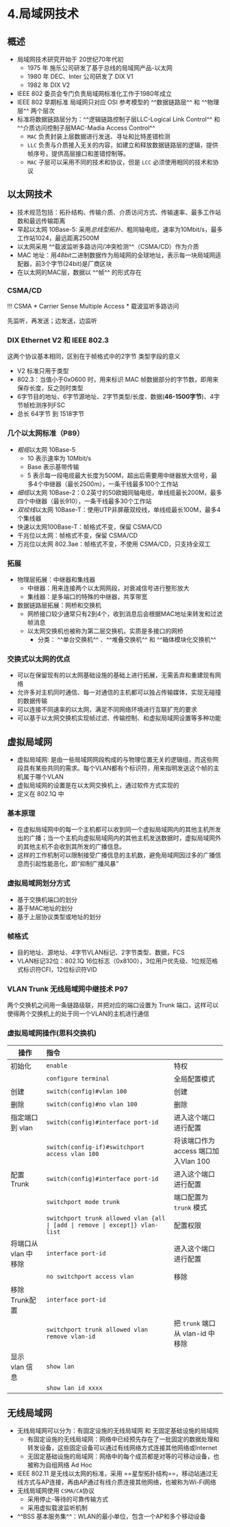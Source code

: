 # 4.局域网技术

## 概述
* 局域网技术研究开始于 20世纪70年代初
    * 1975 年 施乐公司研发了基于总线的局域网产品-以太网
    * 1980 年 DEC、Inter 公司研发了 DIX V1
    * 1982 年 DIX V2
* IEEE 802 委员会专门负责局域网标准化工作于1980年成立
* IEEE 802 早期标准 局域网只对应 OSI 参考模型的 ^^数据链路层^^ 和 ^^物理层^^ 两个层次
* 标准将数据链路层分为：^^逻辑链路控制子层LLC-Logical Link Control^^ 和 ^^介质访问控制子层MAC-Madia Access Control^^
    * `MAC` 负责封装上层数据进行发送、寻址和比特差错检测
    * `LLC` 负责与介质接入无关的内容，如建立和释放数据链路层的逻辑，提供帧序号，提供高层接口和差错控制等。
    * `MAC` 子层可以采用不同的技术和协议，但是 `LCC` 必须使用相同的技术和协议
## 以太网技术
* 技术规范包括：拓扑结构、传输介质、介质访问方式、传输速率、最多工作站数和最远传输距离
* 早起以太网 10Base-5: 采用*总线型拓扑*、粗同轴电缆，速率为10Mbit/s，最多工作站1024，最远距离2500M
* 以太网采用 ^^载波监听多路访问/冲突检测^^（CSMA/CD）作为介质
* MAC 地址：用*48bit*二进制数据作为局域网的全球地址，表示每一块局域网适配器，前3个字节(24bit)是厂商区块
* 在以太网的MAC层，数据以 ^^帧^^ 的形式存在
### CSMA/CD
!!! CSMA
    * Carrier Sense Multiple Access
    * 载波监听多路访问

先监听，再发送；边发送，边监听
### DIX Ethernet V2 和 IEEE 802.3
这两个协议基本相同，区别在于帧格式中的2字节 类型字段的意义

* V2 标准只用于类型
* 802.3：当值小于0x0600 时，用来标识 MAC 帧数据部分的字节数，即用来保存长度，反之则时类型
* 6字节目的地址、6字节源地址、2字节类型/长度、数据(__46-1500字节__)、4字节帧检测序列FSC
* 总长 64字节 到 1518字节
### 几个以太网标准（P89）
* *粗缆*以太网 10Base-5
    * 10 表示速率为 10Mbit/s
    * Base 表示基带传输
    * 5 表示每一段电缆最大长度为500M，超出后需要用中继器放大信号，最多4个中继器（最长2500m），一条干线最多100个工作站
* *细缆*以太网 10Base-2：0.2英寸的50欧姆同轴电缆，单线缆最长200M，最多四个中继器（最长910），一条干线最多30个工作站
* *双绞线*以太网 10Base-T：使用UTP非屏蔽双绞线，单线缆最长100M，最多4个集线器
* 快速以太网100Base-T：帧格式不变，保留 CSMA/CD
* 千兆位以太网：帧格式不变，保留 CSMA/CD
* 万兆位以太网 802.3ae：帧格式不变，不使用 CSMA/CD，只支持全双工

### 拓展
* 物理层拓展：中继器和集线器
    * 中继器：用来连接两个以太网网段，对衰减信号进行整形放大
    * 集线器：是多端口的特殊的中继器，共享带宽
* 数据链路层拓展：网桥和交换机
    * 网桥接口较少通常只有2到4个，收到消息后会根据MAC地址来转发和过滤帧消息
    * 以太网交换机也被称为第二层交换机，实质是多接口的网桥
        * 分类： ^^单台交换机^^ 、^^堆叠交换机^^ 和 ^^箱体模块化交换机^^
### 交换式以太网的优点
* 可以在保留现有的以太网基础设施的基础上进行拓展，无需丢弃和重建现有网络
* 允许多对主机同时通信、每一对通信的主机都可以独占传输媒体，实现无碰撞的数据传输
* 可以连接不同速率的以太网，满足不同网络环境进行互联扩充的要求
* 可以基于以太网交换机实现帧过滤、传输控制、和虚拟局域网设置等多种功能
## 虚拟局域网
* 虚拟局域网: 是由一些局域网网段构成的与物理位置无关的逻辑组，而这些网段具有某些共同的需求。每个VLAN都有个标识符，用来指明发送这个帧的主机属于哪个VLAN
* 虚拟局域网的设置是在以太网交换机上，通过软件方式实现的
* 定义在 802.1Q 中
### 基本原理
* 在虚拟局域网中的每一个主机都可以收到同一个虚拟局域网内的其他主机所发出的广播；当一个主机向虚拟局域网内的其他主机发送数据时，虚拟局域网外的其他主机不会收到其所发的广播信息。
* 这样的工作机制可以限制接受广播信息的主机数，避免局域网因过多的广播信息而引起性能恶化，即“抑制广播风暴”
### 虚拟局域网划分方式
* 基于交换机端口的划分
* 基于MAC地址的划分
* 基于上层协议类型或地址的划分
### 帧格式
* 目的地址、源地址、4字节VLAN标记、2字节类型、数据，FCS
* VLAN标记32位：802.1Q 16位标志（0x8100），3位用户优先级、1位规范格式标识符CFI，12位标识符VID
### VLAN Trunk 无线局域网中继技术 P97
两个交换机之间用一条链路级联，并把对应的端口设置为 Trunk 端口，这样可以使得两个交换机上的处于同一个VLAN的主机进行通信
### 虚拟局域网操作(思科交换机)
| 操作                 | 指令                                                                         |                                      |
| -------------------- | :--------------------------------------------------------------------------- | :----------------------------------- |
| 初始化               | `enable`                                                                     | 特权                                 |
|                      | `configure terminal`                                                         | 全局配置模式                         |
| 创建                 | `switch(config)#vlan 100`                                                    | 创建                                 |
| 删除                 | `switch(config)#no vlan 100 `                                                | 删除                                 |
| 指定端口到 vlan      | `switch(config)#interface port-id`                                           | 进入这个端口进行配置                 |
|                      | `switch(config-if)#switchport access vlan 100`                               | 将该端口作为 access 端口加入Vlan 100 |
| 配置 Trunk           | `switch(config)#interface port-id`                                           | 进入这个端口进行配置                 |
|                      | `switchport mode trunk`                                                      | 端口配置为 `trunk` 模式              |
|                      | `switchport trunk allowed vlan {all \| [add \| remove \| except]} vlan-list` | 配置权限                             |
| 将端口从 vlan 中移除 | `interface port-id`                                                          | 进入这个端口进行配置                 |
|                      | `no switchport access vlan`                                                  | 移除                                 |
| 移除 Trunk配置       | `interface port-id`                                                          |                                      |
|                      | `switchport trunk allowed vlan remove vlan-id`                               | 把 `trunk` 端口从 vlan-id 中移除     |
| 显示 vlan 信息       | `show lan`                                                                   |                                      |
|                      | `show lan id xxxx`                                                           |                                      |

## 无线局域网
* 无线局域网可以分为：有固定设施的无线局域网 和 无固定基础设施的局域网
    * 有固定设施的无线局域网：网络中已经预先存在了一批固定的数据处理和转发设备，这些固定设备可以通过有线网络方式连接其他网络或Internet
    * 无固定基础设施的局域网：网络中的每个成员都是对等的可移动设备，也被称为自组网络 Ad Hoc
* IEEE 802.11 是无线以太网的标准，采用 ==星型拓扑结构==，移动站通过无线方式与AP连接，再由AP通过有线介质连接其他网络，也被称为Wi-Fi网络
* 无线局域网使用 `CSMA/CA`协议
    * 采用停止-等待的可靠传输方式
    * 采用虚拟载波监听机制
* ^^BSS 基本服务集^^：WLAN的最小单位，包含一个AP和多个移动设备

